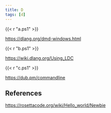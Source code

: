 ```yaml
---
title: D
tags: [d]
---
```


{{< r "a.ps1" >}}

<https://dlang.org/dmd-windows.html>

{{< r "b.ps1" >}}

<https://wiki.dlang.org/Using_LDC>

{{< r "c.ps1" >}}

<https://dub.pm/commandline>

## References

<https://rosettacode.org/wiki/Hello_world/Newbie>
